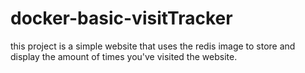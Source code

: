 # docker-basic-visitTracker

this project is a simple website that uses the redis image to store and display the amount of times you've visited the website.
